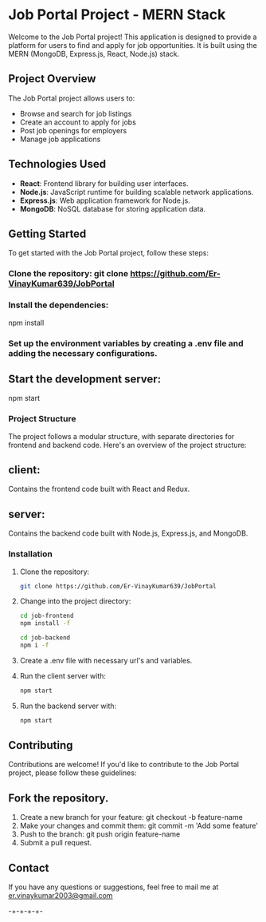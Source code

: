 # Job Portal Project - MERN Stack

Welcome to the Job Portal project! This application is designed to provide a platform for users to find and apply for job opportunities. It is built using the MERN (MongoDB, Express.js, React, Node.js) stack.

## Project Overview

The Job Portal project allows users to:

- Browse and search for job listings
- Create an account to apply for jobs
- Post job openings for employers
- Manage job applications

## Technologies Used

- **React**: Frontend library for building user interfaces.
- **Node.js**: JavaScript runtime for building scalable network applications.
- **Express.js**: Web application framework for Node.js.
- **MongoDB**: NoSQL database for storing application data.

## Getting Started
To get started with the Job Portal project, follow these steps:

### Clone the repository: git clone https://github.com/Er-VinayKumar639/JobPortal
### Install the dependencies:
 npm install
### Set up the environment variables by creating a .env file and adding the necessary configurations.
## Start the development server:
 npm start
### Project Structure
The project follows a modular structure, with separate directories for frontend and backend code. Here's an overview of the project structure:

## client: 
Contains the frontend code built with React and Redux.
## server:
 Contains the backend code built with Node.js, Express.js, and MongoDB.

### Installation

1. Clone the repository:

   ```bash
   git clone https://github.com/Er-VinayKumar639/JobPortal
2. Change into the project directory:
    ```bash
    cd job-frontend
    npm install -f
    ```
  
    ```bash
    cd job-backend
    npm i -f
    ```

3. Create a .env file with necessary url's and variables.

4. Run the client server with:
   ```bash
   npm start
   ```
5. Run the backend server with:
   ```bash
   npm start
   ```


## Contributing
Contributions are welcome! If you'd like to contribute to the Job Portal project, please follow these guidelines:

## Fork the repository.
1. Create a new branch for your feature: git checkout -b feature-name
2. Make your changes and commit them: git commit -m 'Add some feature'
3. Push to the branch: git push origin feature-name
4. Submit a pull request.

## Contact
If you have any questions or suggestions, feel free to mail me at er.vinaykumar2003@gmail.com


-+-+-+-+-
